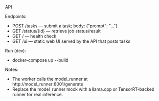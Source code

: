 API

Endpoints:

- POST /tasks — submit a task; body: {"prompt": "..."}
- GET /status/{id} — retrieve job status/result
- GET / — health check
- GET /ui — static web UI served by the API that posts tasks

Run (dev):

- docker-compose up --build

Notes:

- The worker calls the model_runner at http://model_runner:8001/generate
- Replace the model_runner mock with a llama.cpp or TensorRT-backed runner for real inference.

